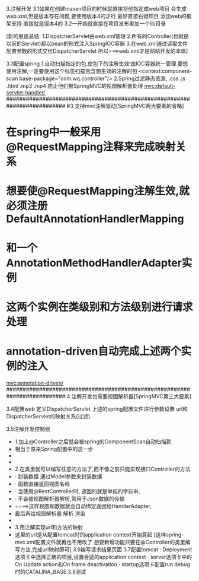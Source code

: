 3.注解开发
3.1如果在创建maven项目的时候就直接将他指定成web项目
会生成web.xml,但是版本存在问题,要使用版本4的才行
最好直接右键项目 添加web的框架支持 直接就是版本4的
3.2一开始就直接在项目发布里加一个lib目录

[新的思路总结:
1.DispatcherServlet由web.xml管理
2.所有的Controller(也就是以前的Servlet)都以bean的形式注入SpringIOC容器
3.在web.xml通过读取文件配置参数的形式交给DispatcherServlet
所以===>web.xml才是网站开发的本体]

3.3配置spring
1.自动扫描指定的包,使包下的注解生效!由IOC容器统一管理
要想使用注解,一定要使用这个标签扫描包含想生效的注解的包
<context:component-scan base-package="com.wq.controller"/>
2.Spring过滤静态资源, .css .js .html .mp3 .mp4
防止他们被SpringMVC的视图解析器处理
<mvc:default-servlet-handler/>
##########################################################################
#3.支持mvc注解驱动[SpringMVC两大要素的省略]
#        在spring中一般采用@RequestMapping注释来完成映射关系
#        想要使@RequestMapping注解生效,就必须注册DefaultAnnotationHandlerMapping
#        和一个AnnotationMethodHandlerAdapter实例
#        这两个实例在类级别和方法级别进行请求处理
#        annotation-driven自动完成上述两个实例的注入
<mvc:annotation-driven/>
##########################################################################
4.注解开发也需要视图解析器[SpringMVC第三大要素]
<bean id="InternalResourceViewResolver" class="org.springframework.web.servlet.view.InternalResourceViewResolver">
    <property name="prefix" value="/WEB-INF/jsp/"/>
    <property name="suffix" value=".jsp"/>
</bean>

3.4配置web
   定义DispatcherServlet
   上述的spring配置文件进行参数设置
   url和DispatcherServlet的映射关系(过滤)

3.5注解开发控制器
 * 1.加上@Controller之后就会被spring的ComponentScan自动扫描到
 * 相当于原来Spring配置中的这一步
 * <bean id="/hello" class="com.wq.controller.HelloController"/>
 *
 * 2.在类里就可以编写任意的方法了,而不像之前只能实现接口Controller的方法
 * · 封装数据 通过Model参数来封装数据
 * · 函数直接返回视图名称
 * · 当使用@RestController时, 返回的就是单纯的字符串,
 * · 不会被视图解析器解析,常用于Json数据的传输
 * ====>这样视图和数据就会自动绑定返回给HandlerAdapter,
 * 最后再给视图解析器 解析 渲染
 *
 * 3.用注解实现url和方法的映射
 *   这里的url是从配置tomcat时的application context开始算起
[这样spring-mvc.xml配置文件就再也不用改了
想要新增功能只要在@Controller的类里编写方法,完成url映射即可]
3.6编写请求结果页面
3.7配置tomcat
   · Deployment选项卡中选择正确的项目,设置合适的application context
   · server选项卡中的 On Update action和On frame deactivation
   · startup选项卡配置run debug时的CATALINA_BASE
3.8测试
